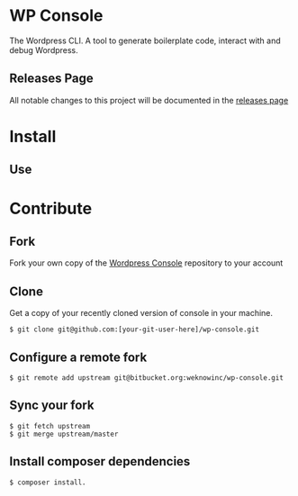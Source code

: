 WP Console
=============================================
The Wordpress CLI. A tool to generate boilerplate code, interact with and debug Wordpress.

## Releases Page
All notable changes to this project will be documented in the [releases page](https://github.com/weknowinc/wp-console/releases)


# Install

## Use

# Contribute

## Fork
Fork your own copy of the [Wordpress Console](https://bitbucket.org/weknowinc/wp-console/fork) repository to your account

## Clone
Get a copy of your recently cloned version of console in your machine.
```
$ git clone git@github.com:[your-git-user-here]/wp-console.git
```

## Configure a remote fork
```
$ git remote add upstream git@bitbucket.org:weknowinc/wp-console.git
```

## Sync your fork
```
$ git fetch upstream
$ git merge upstream/master
```

## Install composer dependencies

```
$ composer install.
```
